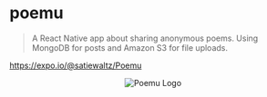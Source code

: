 # poemu

> A React Native app about sharing anonymous poems. Using MongoDB for posts and Amazon S3 for file uploads.

https://expo.io/@satiewaltz/Poemu

<p align="center">
  <img src="https://theweb.rocks/img/projassets/poemucard.png" alt="Poemu Logo"/>
</p>
